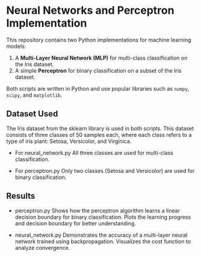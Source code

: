 # Neural Networks and Perceptron Implementation

This repository contains two Python implementations for machine learning models:

1. A **Multi-Layer Neural Network (MLP)** for multi-class classification on the Iris dataset.
2. A simple **Perceptron** for binary classification on a subset of the Iris dataset.

Both scripts are written in Python and use popular libraries such as `numpy`, `scipy`, and `matplotlib`.


## Dataset Used
The Iris dataset from the sklearn library is used in both scripts. This dataset consists of three classes of 50 samples each, where each class refers to a type of iris plant: Setosa, Versicolor, and Virginica.

- For neural_network.py
All three classes are used for multi-class classification.

- For perceptron.py
Only two classes (Setosa and Versicolor) are used for binary classification.

## Results
- perceptron.py
Shows how the perceptron algorithm learns a linear decision boundary for binary classification.
Plots the learning progress and decision boundary for better understanding.

- neural_network.py
Demonstrates the accuracy of a multi-layer neural network trained using backpropagation.
Visualizes the cost function to analyze convergence.

